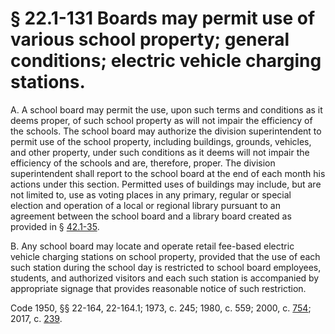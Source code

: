 # § 22.1-131 Boards may permit use of various school property; general conditions; electric vehicle charging stations.

<p>A. A school board may permit the use, upon such terms and conditions as it deems proper, of such school property as will not impair the efficiency of the schools. The school board may authorize the division superintendent to permit use of the school property, including buildings, grounds, vehicles, and other property, under such conditions as it deems will not impair the efficiency of the schools and are, therefore, proper. The division superintendent shall report to the school board at the end of each month his actions under this section. Permitted uses of buildings may include, but are not limited to, use as voting places in any primary, regular or special election and operation of a local or regional library pursuant to an agreement between the school board and a library board created as provided in § <a href='http://law.lis.virginia.gov/vacode/42.1-35/'>42.1-35</a>.</p><p>B. Any school board may locate and operate retail fee-based electric vehicle charging stations on school property, provided that the use of each such station during the school day is restricted to school board employees, students, and authorized visitors and each such station is accompanied by appropriate signage that provides reasonable notice of such restriction.</p><p>Code 1950, §§ 22-164, 22-164.1; 1973, c. 245; 1980, c. 559; 2000, c. <a href='http://lis.virginia.gov/cgi-bin/legp604.exe?001+ful+CHAP0754'>754</a>; 2017, c. <a href='http://lis.virginia.gov/cgi-bin/legp604.exe?171+ful+CHAP0239'>239</a>.</p>